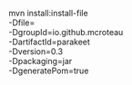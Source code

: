 mvn install:install-file \
 -Dfile= \
 -DgroupId=io.github.mcroteau \
 -DartifactId=parakeet \
 -Dversion=0.3 \
 -Dpackaging=jar \
 -DgeneratePom=true
